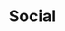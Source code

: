 ---
layout: category-archive
title: Social
image: \assets\img\impacts\social.png
permalink: /category/social/
pagination: 
  enabled: true
  category: social
  permalink: /:num/
---